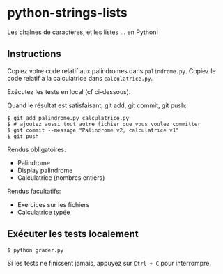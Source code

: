# python-strings-lists

Les chaînes de caractères, et les listes ... en Python!

## Instructions

Copiez votre code relatif aux palindromes dans `palindrome.py`. Copiez le code relatif
à la calculatrice dans `calculatrice.py`.

Exécutez les tests en local (cf ci-dessous).

Quand le résultat est satisfaisant, git add, git commit, git push:

```shell
$ git add palindrome.py calculatrice.py
$ # ajoutez aussi tout autre fichier que vous voulez committer
$ git commit --message "Palindrome v2, calculatrice v1"
$ git push
```

Rendus obligatoires:
- Palindrome
- Display palindrome
- Calculatrice (nombres entiers)

Rendus facultatifs:
- Exercices sur les fichiers
- Calculatrice typée

## Exécuter les tests localement

```shell
$ python grader.py
```

Si les tests ne finissent jamais, appuyez sur `Ctrl + C` pour interrompre.

